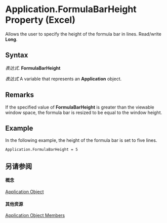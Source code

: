 
# Application.FormulaBarHeight Property (Excel)

Allows the user to specify the height of the formula bar in lines. Read/write  **Long**.


## Syntax

 _表达式_. **FormulaBarHeight**

 _表达式_ A variable that represents an **Application** object.


## Remarks

If the specified value of  **FormulaBarHeight** is greater than the viewable window space, the formula bar is resized to be equal to the window height.


## Example

In the following example, the height of the formula bar is set to five lines.


```
Application.FormulaBarHeight = 5 
```


## 另请参阅


#### 概念


[Application Object](19b73597-5cf9-4f56-8227-b5211f657f6f.md)
#### 其他资源


[Application Object Members](http://msdn.microsoft.com/library/4cb9ca42-8d07-cc9c-2d80-4eb9a5921e1e%28Office.15%29.aspx)